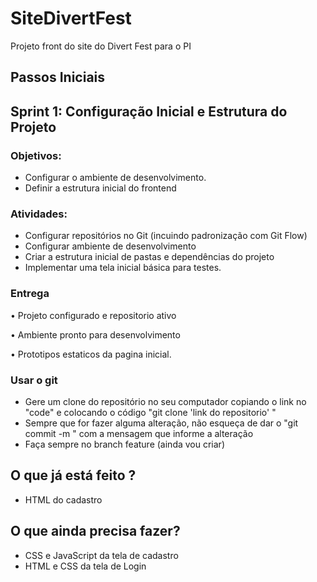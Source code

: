 # SiteDivertFest
Projeto front do site do Divert Fest para o PI

## Passos Iniciais
## Sprint 1: Configuração Inicial e Estrutura do Projeto 
### Objetivos:
- Configurar o ambiente de desenvolvimento.  
- Definir a estrutura inicial do frontend
### Atividades:
- Configurar repositórios no Git (incuindo padronização com Git Flow)
- Configurar ambiente de desenvolvimento
- Criar a estrutura inicial de pastas e dependências do projeto
- Implementar uma tela inicial básica para testes.
     
### Entrega
 
• Projeto configurado e repositorio ativo

• Ambiente pronto para desenvolvimento

• Prototipos estaticos da pagina inicial.

### Usar o git
- Gere um clone do repositório no seu computador copiando o link no "code" e colocando o código "git clone 'link do repositorio' "
- Sempre que for fazer alguma alteração, não esqueça de dar o "git commit -m " com a mensagem que informe a alteração
- Faça sempre no branch feature (ainda vou criar)

## O que já está feito ? 
- HTML do cadastro

## O que ainda precisa fazer?
- CSS e JavaScript da tela de cadastro
- HTML e CSS da tela de Login
